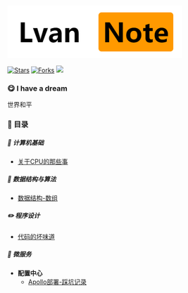 <img src="img.png">

[![Stars](https://img.shields.io/github/stars/LvanLiu/LvanNote?style=plastic)](https://github.com/LvanLiu/LvanNote)
[![Forks](https://img.shields.io/github/forks/LvanLiu/LvanNote?style=plastic)](https://github.com/LvanLiu/LvanNote)
[![](https://img.shields.io/badge/Author-Lvan-orange.svg)](https://gitee.com/lvanliu/lvan-note)

### :yum: I have a dream

世界和平

### :bookmark: 目录

##### :art: 计算机基础
- [关于CPU的那些事](计算机基础/关于CPU的那些事.md)

##### :dart: 数据结构与算法
- [数据结构-数组](数据结构与算法/数据结构-数组.md)

##### :pencil2: 程序设计
- [代码的坏味道](程序设计/代码的坏味道.md)

##### :palm_tree: 微服务
- **配置中心**
	- [Apollo部署-踩坑记录](微服务/配置中心/apollo-踩坑记录.md)
